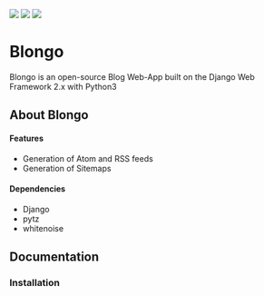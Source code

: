 [![](https://img.shields.io/badge/license-MIT-blue.svg)](https://opensource.org/licenses/MIT)
[![](https://img.shields.io/github/contributors/adityhere/Blongo.svg)](https://github.com/adityhere/Blongo/graphs/contributors)
![](https://img.shields.io/badge/python-3.5%20%7C%203.6%20%7C%203.7-blue.svg)
# Blongo 
Blongo is an open-source Blog Web-App built on the Django Web Framework 2.x with Python3

## About Blongo

#### Features
* Generation of Atom and RSS feeds
* Generation of Sitemaps

#### Dependencies
* Django
* pytz
* whitenoise

## Documentation

### Installation
